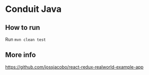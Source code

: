# Conduit Java

## How to run
Run `mvn clean test`

## More info
https://github.com/jossjacobo/react-redux-realworld-example-app
